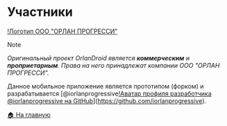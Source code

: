 # Участники

[!Логотип ООО "ОРЛАН ПРОГРЕССИ"](logo.png)

> [!NOTE]
> *Оригинальный проект OrlanDroid является **коммерческим** и **проприетарным**. Права на него принадлежат компании ООО "ОРЛАН ПРОГРЕССИ".*

Данное мобильное приложение является прототипом (форком) и разрабатывается [@iorlanprogressive[!Аватар профиля разработчика @iorlanprogressive на GitHub](https://github.com/account)](https://github.com/iorlanprogressive).

[🏠 На главную](/)
